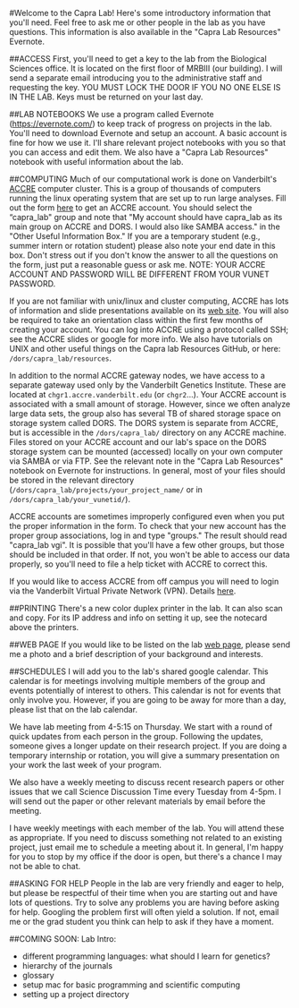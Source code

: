 #Welcome to the Capra Lab!
Here's some introductory information that you'll need. Feel free to ask me or other people in the lab as you have questions. This information is also available in the "Capra Lab Resources" Evernote.

##ACCESS
First, you'll need to get a key to the lab from the Biological Sciences office. It is located on the first floor of MRBIII (our building). I will send a separate email introducing you to the administrative staff and requesting the key. YOU MUST LOCK THE DOOR IF YOU NO ONE ELSE IS IN THE LAB. Keys must be returned on your last day.

##LAB NOTEBOOKS
We use a program called Evernote (https://evernote.com/) to keep track of progress on projects in the lab. You'll need to download Evernote and setup an account. A basic account is fine for how we use it. I'll share relevant project notebooks with you so that you can access and edit them. We also have a "Capra Lab Resources" notebook with useful information about the lab.

##COMPUTING
Much of our computational work is done on Vanderbilt's [ACCRE](http://www.accre.vanderbilt.edu/) computer cluster. This is a group of thousands of computers running the linux operating system that are set up to run large analyses. Fill out the form [here](http://www.accre.vanderbilt.edu/?page_id=617) to get an ACCRE account. You should select the “capra_lab" group and note that "My account should have capra_lab as its main group on ACCRE and DORS. I would also like SAMBA access." in the "Other Useful Information Box." If you are a temporary student (e.g., summer intern or rotation student) please also note your end date in this box. Don't stress out if you don't know the answer to all the questions on the form, just put a reasonable guess or ask me. NOTE: YOUR ACCRE ACCOUNT AND PASSWORD WILL BE DIFFERENT FROM YOUR VUNET PASSWORD.

If you are not familiar with unix/linux and cluster computing, ACCRE has lots of information and slide presentations available on its [web site](http://www.accre.vanderbilt.edu/?page_id=377). You will also be required to take an orientation class within the first few months of creating your account. You can log into ACCRE using a protocol called SSH; see the ACCRE slides or google for more info. We also have tutorials on UNIX and other useful things on the Capra lab Resources GitHub, or here: ```/dors/capra_lab/resources```.

In addition to the normal ACCRE gateway nodes, we have access to a separate gateway used only by the Vanderbilt Genetics Institute. These are located at ```chgr1.accre.vanderbilt.edu``` (or ```chgr2```...). Your ACCRE account is associated with a small amount of storage. However, since we often analyze large data sets, the group also has several TB of shared storage space on storage system called DORS. The DORS system is separate from ACCRE, but is accessible in the ```/dors/capra_lab/``` directory on any ACCRE machine. Files stored on your ACCRE account and our lab's space on the DORS storage system can be mounted (accessed) locally on your own computer via SAMBA or via FTP. See the relevant note in the "Capra Lab Resources" notebook on Evernote for instructions. In general, most of your files should be stored in the relevant directory (```/dors/capra_lab/projects/your_project_name/``` or in ```/dors/capra_lab/your_vunetid/```).

ACCRE accounts are sometimes improperly configured even when you put the proper information in the form. To check that your new account has the proper group associations, log in and type "groups."  The result should read "capra_lab vgi". It is possible that you'll have a few other groups, but those should be included in that order. If not, you won't be able to access our data properly, so you'll need to file a help ticket with ACCRE to correct this.

If you would like to access ACCRE from off campus you will need to login via the Vanderbilt Virtual Private Network (VPN). Details [here](https://it.vanderbilt.edu/security/secure-communications/remote-access/).

##PRINTING
There's a new color duplex printer in the lab. It can also scan and copy. For its IP address and info on setting it up, see the notecard above the printers.

##WEB PAGE
If you would like to be listed on the lab [web page](http://www.capralab.org/), please send me a photo and a brief description of your background and interests.

##SCHEDULES
I will add you to the lab's shared google calendar. This calendar is for meetings involving multiple members of the group and events potentially of interest to others. This calendar is not for events that only involve you. However, if you are going to be away for more than a day, please list that on the lab calendar.

We have lab meeting from 4-5:15 on Thursday. We start with a round of quick updates from each person in the group. Following the updates, someone gives a longer update on their research project. If you are doing a temporary internship or rotation, you will give a summary presentation on your work the last week of your program.

We also have a weekly meeting to discuss recent research papers or other issues that we call Science Discussion Time every Tuesday from 4-5pm. I will send out the paper or other relevant materials by email before the meeting.

I have weekly meetings with each member of the lab. You will attend these as appropriate. If you need to discuss something not related to an existing project, just email me to schedule a meeting about it. In general, I'm happy for you to stop by my office if the door is open, but there's a chance I may not be able to chat.

##ASKING FOR HELP
People in the lab are very friendly and eager to help, but please be respectful of their time when you are starting out and have lots of questions. Try to solve any problems you are having before asking for help. Googling the problem first will often yield a solution. If not, email me or the grad student you think can help to ask if they have a moment.


##COMING SOON:
Lab Intro:
- different programming languages: what should I learn for genetics?
- hierarchy of the journals
- glossary
- setup mac for basic programming and scientific computing
- setting up a project directory

